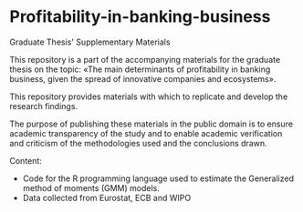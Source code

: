 # Profitability-in-banking-business
Graduate Thesis' Supplementary Materials

This repository is a part of the accompanying materials for the
graduate thesis on the topic: «The main determinants of profitability
in banking business, given the spread of innovative companies and
ecosystems».

This repository provides materials with which to replicate and develop
the research findings.

The purpose of publishing these materials in the public domain is to
ensure academic transparency of the study and to enable academic
verification and criticism of the methodologies used and the
conclusions drawn.

Content:
- Code for the R programming language used to estimate the Generalized
method of moments (GMM) models.
- Data collected from Eurostat, ECB and WIPO
 
